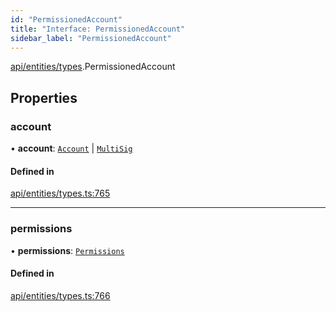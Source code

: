 ```yaml
---
id: "PermissionedAccount"
title: "Interface: PermissionedAccount"
sidebar_label: "PermissionedAccount"
---
```


[api/entities/types](../../../../../modules/API/Entities/Types/Types.md).PermissionedAccount

## Properties

### account

• **account**: [`Account`](../../../../../classes/API/Entities/Account/Account.md) \| [`MultiSig`](../../../../../classes/API/Entities/Account/MultiSig/MultiSig.md)

#### Defined in

[api/entities/types.ts:765](https://github.com/PolymeshAssociation/polymesh-sdk/blob/fe2e6dd1d/src/api/entities/types.ts#L765)

___

### permissions

• **permissions**: [`Permissions`](../Permissions/Permissions.md)

#### Defined in

[api/entities/types.ts:766](https://github.com/PolymeshAssociation/polymesh-sdk/blob/fe2e6dd1d/src/api/entities/types.ts#L766)
